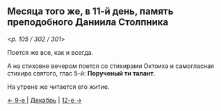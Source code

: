 
## Месяца того же, в 11-й день, память преподобного Даниила Столпника

<*p. 105 / 302 / 301*>

Поется же все, как и всегда. 

А на стиховне вечером поется со стихирами Октоиха и самогласная стихира святого, глас 5-й: 
**Порученый ти талант**. 

На утрене же читается его житие.  

[← 9-е ](12_09_AST.ru.md) | [Декабрь](README.md#11-й) | [12-е →](12_12_AST.ru.md) 
